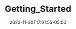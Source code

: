 ---
weight: 999
title: "Getting_Started"
description: ""
icon: "article"
date: "2023-11-30T17:01:55-05:00"
lastmod: "2023-11-30T17:01:55-05:00"
draft: true
toc: true
---